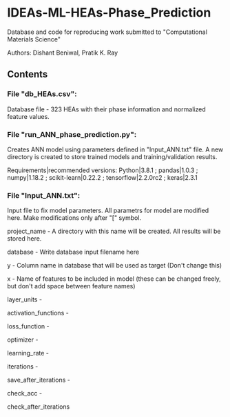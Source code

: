 # IDEAs-ML-HEAs-Phase_Prediction
Database and code for reproducing work submitted to "Computational Materials Science"

Authors: Dishant Beniwal, Pratik K. Ray

## Contents

### File "db_HEAs.csv":
Database file - 323 HEAs with their phase information and normalized feature values.


### File "run_ANN_phase_prediction.py":
Creates ANN model using parameters defined in "Input_ANN.txt" file. A new directory is created to store trained models and training/validation results.

Requirements|recommended versions: 
Python|3.8.1 ; 
pandas|1.0.3 ; 
numpy|1.18.2 ; 
scikit-learn|0.22.2 ; 
tensorflow|2.2.0rc2 ; 
keras|2.3.1

### File "Input_ANN.txt":
Input file to fix model parameters. All parametrs for model are modified here. Make modifications only after "[" symbol.

project_name - A directory with this name will be created. All results will be stored here.

database - Write database input filename here

y - Column name in database that will be used as target (Don't change this)

x - Name of features to be included in model (these can be changed freely, but don't add space between feature names)

layer_units - 

activation_functions - 

loss_function -

optimizer -

learning_rate -

iterations -

save_after_iterations - 

check_acc - 

check_after_iterations


